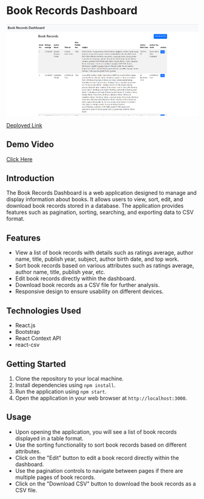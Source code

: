 # Book Records Dashboard

![alt text](<Screenshot 2024-05-23 185947.png>)

[Deployed Link](https://library-admin-dashboard.vercel.app)


## Demo Video
[Click Here](https://drive.google.com/file/d/1LY0FXOk9ZYONGdU4ORF8JQXnGkp5i5Bu/view?usp=sharing)

## Introduction
The Book Records Dashboard is a web application designed to manage and display information about books. It allows users to view, sort, edit, and download book records stored in a database. The application provides features such as pagination, sorting, searching, and exporting data to CSV format.

## Features
- View a list of book records with details such as ratings average, author name, title, publish year, subject, author birth date, and top work.
- Sort book records based on various attributes such as ratings average, author name, title, publish year, etc.
- Edit book records directly within the dashboard.
- Download book records as a CSV file for further analysis.
- Responsive design to ensure usability on different devices.

## Technologies Used
- React.js
- Bootstrap
- React Context API
- react-csv

## Getting Started
1. Clone the repository to your local machine.
2. Install dependencies using `npm install`.
3. Run the application using `npm start`.
4. Open the application in your web browser at `http://localhost:3000`.

## Usage
- Upon opening the application, you will see a list of book records displayed in a table format.
- Use the sorting functionality to sort book records based on different attributes.
- Click on the "Edit" button to edit a book record directly within the dashboard.
- Use the pagination controls to navigate between pages if there are multiple pages of book records.
- Click on the "Download CSV" button to download the book records as a CSV file.
